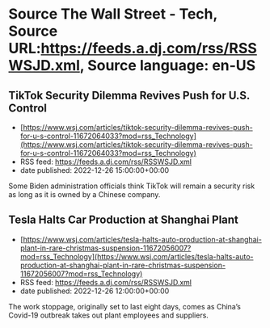# Source The Wall Street - Tech, Source URL:https://feeds.a.dj.com/rss/RSSWSJD.xml, Source language: en-US

## TikTok Security Dilemma Revives Push for U.S. Control
 - [https://www.wsj.com/articles/tiktok-security-dilemma-revives-push-for-u-s-control-11672064033?mod=rss_Technology](https://www.wsj.com/articles/tiktok-security-dilemma-revives-push-for-u-s-control-11672064033?mod=rss_Technology)
 - RSS feed: https://feeds.a.dj.com/rss/RSSWSJD.xml
 - date published: 2022-12-26 15:00:00+00:00

Some Biden administration officials think TikTok will remain a security risk as long as it is owned by a Chinese company.

## Tesla Halts Car Production at Shanghai Plant
 - [https://www.wsj.com/articles/tesla-halts-auto-production-at-shanghai-plant-in-rare-christmas-suspension-11672056007?mod=rss_Technology](https://www.wsj.com/articles/tesla-halts-auto-production-at-shanghai-plant-in-rare-christmas-suspension-11672056007?mod=rss_Technology)
 - RSS feed: https://feeds.a.dj.com/rss/RSSWSJD.xml
 - date published: 2022-12-26 12:00:00+00:00

The work stoppage, originally set to last eight days, comes as China’s Covid-19 outbreak takes out plant employees and suppliers.
